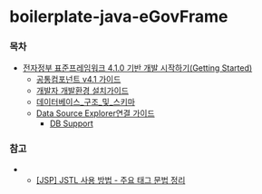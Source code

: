 # boilerplate-java-eGovFrame

### 목차
* [전자정부 표준프레임워크 4.1.0 기반 개발 시작하기(Getting Started)](https://www.egovframe.go.kr/wiki/doku.php?id=egovframework:dev4.1:gettingstarted)
	+ [공통컴포넌트 v4.1 가이드](https://www.egovframe.go.kr/wiki/doku.php?id=egovframework:com:v4.1:init_guide)
	+ [개발자 개발환경 설치가이드](https://www.egovframe.go.kr/wiki/doku.php?id=egovframework:dev4.1:clntinstall)
	+ [데이터베이스_구조_및_스키마](https://www.egovframe.go.kr/wiki/doku.php?id=egovframework:%EA%B4%80%EB%A0%A8_%EB%8D%B0%EC%9D%B4%ED%84%B0%EB%B2%A0%EC%9D%B4%EC%8A%A4_%EA%B5%AC%EC%A1%B0_%EB%B0%8F_%EC%8A%A4%ED%82%A4%EB%A7%88)
	+ [Data Source Explorer연결 가이드](https://www.egovframe.go.kr/wiki/doku.php?id=egovframework:dev2:imp:editor:dbio_editor:data_source_explorer#data_source_explorer)
		- [DB Support](https://www.egovframe.go.kr/wiki/doku.php?id=egovframework:dev2:tst:db_support)

### 참고
* 
	+ [[JSP] JSTL 사용 방법 - 주요 태그 문법 정리](https://atoz-develop.tistory.com/entry/JSP-JSTL-%EC%82%AC%EC%9A%A9-%EB%B0%A9%EB%B2%95-%EC%A3%BC%EC%9A%94-%ED%83%9C%EA%B7%B8-%EB%AC%B8%EB%B2%95-%EC%A0%95%EB%A6%AC)